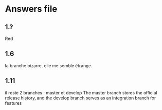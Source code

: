 # Answers file

## 1.?
Red

## 1.6
la branche bizarre, elle me semble étrange.

## 1.11
il reste 2 branches : master et develop 
The master branch stores the official release history, and the develop branch serves as an integration branch for features
